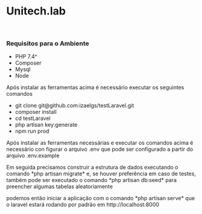 <h1>Unitech.lab</h1>
<br>
<h3>Requisitos para o Ambiente</h3>
<ul>
    <li>PHP 7.4^</li>
    <li>Composer</li>
    <li>Mysql</li>
    <li>Node</li>
</ul>
<p>Após instalar as ferramentas acima é necessário executar os seguintes comandos</p>
<ul>    
    <li>git clone git@github.com:izaelgs/testLaravel.git</li>
    <li>composer install</li>
    <li>cd testLaravel</li>
    <li>php artisan key:generate</li>
    <li>npm run prod</li>
</ul>
<p>Após instalar as ferramentas necessárias e executar os comandos acima é necessário con figurar o arquivo .env que pode ser configurado a partir do arquivo .env.example</p>
<p>Em seguida precisamos construir a estrutura de dados executando o comando *php artisan migrate* e, se houver preferência em caso de testes, também pode ser executado o comando *php artisan db:seed* para preencher algumas tabelas aleatoriamente</p>
<p>podemos então iniciar a aplicação com o comando *php artisan serve* que o laravel estará rodando por padrão em http://localhost:8000</p>
